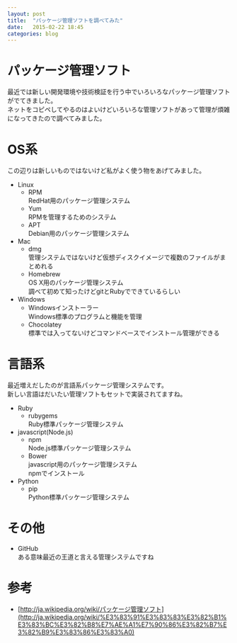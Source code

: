 ```yaml
---
layout: post
title:  "パッケージ管理ソフトを調べてみた"
date:   2015-02-22 18:45
categories: blog
---
```

# **パッケージ管理ソフト**

最近では新しい開発環境や技術検証を行う中でいろいろなパッケージ管理ソフトがでてきました。  
ネットをコピペしてやるのはよいけどいろいろな管理ソフトがあって管理が煩雑になってきたので調べてみました。

# **OS系**

この辺りは新しいものではないけど私がよく使う物をあげてみました。

- Linux
    - RPM  
      RedHat用のパッケージ管理システム
    - Yum  
      RPMを管理するためのシステム
    - APT  
      Debian用のパッケージ管理システム
- Mac
    - dmg  
      管理システムではないけど仮想ディスクイメージで複数のファイルがまとめれる
    - Homebrew  
      OS X用のパッケージ管理システム  
      調べて初めて知ったけどgitとRubyでできているらしい
- Windows
    - Windowsインストーラー  
      Windows標準のプログラムと機能を管理
    - Chocolatey  
      標準では入ってないけどコマンドベースでインストール管理ができる

# **言語系**

最近増えだしたのが言語系パッケージ管理システムです。  
新しい言語はだいたい管理ソフトもセットで実装されてますね。

- Ruby
    - rubygems  
      Ruby標準パッケージ管理システム  
- javascript(Node.js)
    - npm  
      Node.js標準パッケージ管理システム
    - Bower  
      javascript用のパッケージ管理システム  
      npmでインストール
- Python
    - pip  
      Python標準パッケージ管理システム  

# **その他**

- GitHub  
  ある意味最近の王道と言える管理システムですね

# **参考**

- [http://ja.wikipedia.org/wiki/パッケージ管理ソフト](http://ja.wikipedia.org/wiki/%E3%83%91%E3%83%83%E3%82%B1%E3%83%BC%E3%82%B8%E7%AE%A1%E7%90%86%E3%82%B7%E3%82%B9%E3%83%86%E3%83%A0)